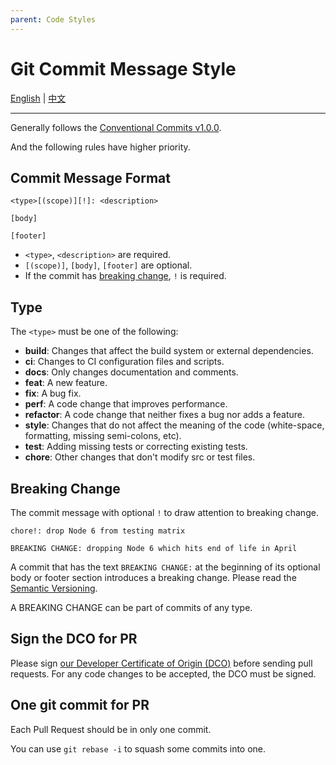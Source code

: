 ```yaml
---
parent: Code Styles
---
```

# Git Commit Message Style

[English](./git-style.md) | [中文](./git-style.zh.md)

---

Generally follows the [Conventional Commits v1.0.0](https://www.conventionalcommits.org/en/v1.0.0/).

And the following rules have higher priority.

## Commit Message Format

```
<type>[(scope)][!]: <description>

[body]

[footer]
```

- `<type>`, `<description>` are required.
- `[(scope)]`, `[body]`, `[footer]` are optional.
- If the commit has [breaking change](#breaking-change), `!` is required.

## Type

The `<type>` must be one of the following:

- **build**: Changes that affect the build system or external dependencies.
- **ci**: Changes to CI configuration files and scripts.
- **docs**: Only changes documentation and comments.
- **feat**: A new feature.
- **fix**: A bug fix.
- **perf**: A code change that improves performance.
- **refactor**: A code change that neither fixes a bug nor adds a feature.
- **style**: Changes that do not affect the meaning of the code (white-space, formatting, missing semi-colons, etc).
- **test**: Adding missing tests or correcting existing tests.
- **chore**: Other changes that don't modify src or test files.


## Breaking Change

The commit message with optional `!` to draw attention to breaking change.

```
chore!: drop Node 6 from testing matrix

BREAKING CHANGE: dropping Node 6 which hits end of life in April
```

A commit that has the text `BREAKING CHANGE:` at the beginning of its optional body or footer section
introduces a breaking change. Please read the [Semantic Versioning](https://semver.org/).

A BREAKING CHANGE can be part of commits of any type.

## Sign the DCO for PR

Please sign [our Developer Certificate of Origin (DCO)](./dco.md) before sending pull requests.
For any code changes to be accepted, the DCO must be signed.

## One git commit for PR

Each Pull Request should be in only one commit.

You can use `git rebase -i` to squash some commits into one.
